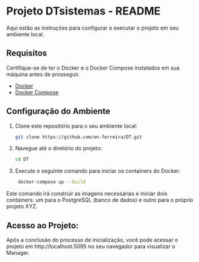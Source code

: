 # Projeto DTsistemas - README

Aqui estão as instruções para configurar e executar o projeto em seu ambiente local.

## Requisitos

Certifique-se de ter o Docker e o Docker Compose instalados em sua máquina antes de prosseguir.

- [Docker](https://docs.docker.com/get-docker/)
- [Docker Compose](https://docs.docker.com/compose/install/)

## Configuração do Ambiente

1. Clone este repositório para o seu ambiente local:

   ```bash
   git clone https://github.com/on-ferreira/DT.git
   ```

2. Navegue até o diretório do projeto:

   ```bash
   cd DT
   ```

3. Execute o seguinte comando para iniciar os containers do Docker:

   ```bash
    docker-compose up --build
   ```

Este comando irá construir as imagens necessárias e iniciar dois containers: um para o PostgreSQL (banco de dados) e outro para o próprio projeto XYZ.

## Acesso ao Projeto:

Após a conclusão do processo de inicialização, você pode acessar o projeto em http://localhost:5095 no seu navegador para visualizar o Manager.
